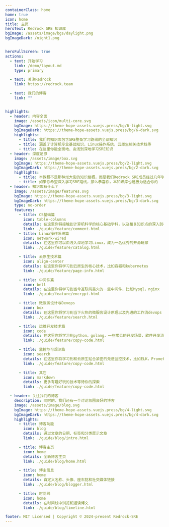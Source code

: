 ```yaml
---
containerClass: home
home: true
icon: home
title: 主页
heroText: Redrock SRE 知识库
bgImage: /assets/image/bgs/daylight.png
bgImageDark: /night1.png


heroFullScreen: true
actions:
  - text: 开始学习
    link: /demo/layout.md
    type: primary

  - text: 关注Redrock
    link: https://redrock.team

  - text: 我们的博客
    link: ""


highlights:
  - header: 内容全面
    image: /assets/icon/multi-core.svg
    bgImage: https://theme-hope-assets.vuejs.press/bg/6-light.svg
    bgImageDark: https://theme-hope-assets.vuejs.press/bg/6-dark.svg
    highlights:
      - title: 我们的知识库包含SRE整条学习路线的全部知识
      - title: 涵盖了计算机专业基础知识，Linux操作系统，云原生相关技术栈等
      - title: 在这里你能全面地、由浅到深地学习SRE知识
  - header: 深度足够
    image: /assets/image/box.svg
    bgImage: https://theme-hope-assets.vuejs.press/bg/2-light.svg
    bgImageDark: https://theme-hope-assets.vuejs.press/bg/2-dark.svg
    highlights:
      - title: 本教程不是那种烂大街的知识梗概，而是我们Redrock SRE成员经过几年学习不断消化和整理出来的精华知识点，对每个知识点都刨根问底
      - title: 如果你希望深入学习SRE路线，那么恭喜你，本知识库也是极为适合你的
  - header: 知识库有什么？
    image: /assets/image/features.svg
    bgImage: https://theme-hope-assets.vuejs.press/bg/3-light.svg
    bgImageDark: https://theme-hope-assets.vuejs.press/bg/3-dark.svg
    type: no-order
    features:
      - title: CS基础篇
        icon: table-columns
        details: 在这里你将接触到计算机科学的核心基础学科，以及相关知识点的深入剖析，是每个人不得不品鉴的一环
        link: ./guide/feature/comment.html
      - title: Linux操作系统篇
        icon: network-wired
        details: 在这里你可以由浅入深地学习Linux，成为一名优秀的开源玩家
        link: ./guide/feature/catalog.html

      - title: 云原生技术篇
        icon: align-center
        details: 在这里你将学习到云原生的核心技术，比如容器和kubernetes
        link: ./guide/feature/page-info.html

      - title: 中间件篇
        icon: bell
        details: 在这里你将学习到当今互联网最火的一些中间件，比如Mysql，nginx
        link: ./guide/feature/encrypt.html

      - title: 微服务设计与Devops
        icon: box
        details: 在这里你将学习到当下火热的微服务设计原理以及先进的工作流devops（包括git）
        link: ./guide/feature/search.html

      - title: 运维开发技术篇
        icon: code
        details: 在这里你将学习到python，golang，一些常见的开发场景，软件开发流程和设计模式
        link: ./guide/feature/copy-code.html

      - title: 监控与可观测篇
        icon: search
        details: 在这里你将学习到和云原生贴合紧密的先进监控技术，比如ELK，Prometheus，Grafana等
        link: ./guide/feature/copy-code.html

      - title: 其它
        icon: markdown
        details: 更多有趣好玩的技术等待你的探索
        link: ./guide/feature/copy-code.html

  - header: 关注我们的博客
    description: 同时的，我们还有一个讨论氛围良好的博客
    image: /assets/image/blog.svg
    bgImage: https://theme-hope-assets.vuejs.press/bg/4-light.svg
    bgImageDark: https://theme-hope-assets.vuejs.press/bg/4-dark.svg
    highlights:
      - title: 博客功能
        icon: blog
        details: 通过文章的日期、标签和分类展示文章
        link: ./guide/blog/intro.html

      - title: 博客主页
        icon: home
        details: 全新博客主页
        link: ./guide/blog/home.html

      - title: 博主信息
        icon: home
        details: 自定义名称、头像、座右铭和社交媒体链接
        link: ./guide/blog/blogger.html

      - title: 时间线
        icon: home
        details: 在时间线中浏览和通读博文
        link: ./guide/blog/timeline.html

footer: MIT Licensed | Copyright © 2024-present Redrock-SRE
---
```



